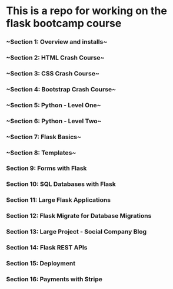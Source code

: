 # This is a repo for working on the flask bootcamp course

### ~Section 1: Overview and installs~
### ~Section 2: HTML Crash Course~
### ~Section 3: CSS Crash Course~
### ~Section 4: Bootstrap Crash Course~
### ~Section 5: Python - Level One~
### ~Section 6: Python - Level Two~
### ~Section 7: Flask Basics~
### ~Section 8: Templates~
### Section 9: Forms with Flask
### Section 10: SQL Databases with Flask
### Section 11: Large Flask Applications
### Section 12: Flask Migrate for Database Migrations
### Section 13: Large Project - Social Company Blog
### Section 14: Flask REST APIs
### Section 15: Deployment
### Section 16: Payments with Stripe
